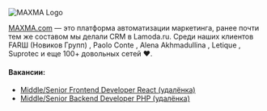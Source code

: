![MAXMA Logo](//jobs.maxma.com/MX_Logo_2023_L_2.svg)

[MAXMA.com](https://maxma.com/) — это платформа автоматизации маркетинга, ранее почти тем же составом мы делали CRM в Lamoda.ru. Среди наших клиентов FARШ (Новиков Групп) , Paolo Conte , Alena Akhmadullina , Letique , Suprotec и еще 100+ довольных сетей ❤️.

#### Вакансии:
- [Middle/Senior Frontend Developer React (удалёнка)](frontend.md)
- [Middle/Senior Backend Developer PHP (удалёнка)](backend.md)
